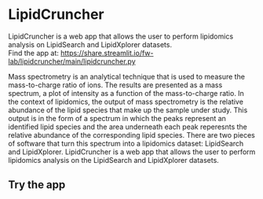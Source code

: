 # LipidCruncher
LipidCruncher is a web app that allows the user to perform lipidomics analysis on LipidSearch and LipidXplorer datasets.  
Find the app at: https://share.streamlit.io/fw-lab/lipidcruncher/main/lipidcruncher.py

Mass spectrometry is an analytical technique that is used to measure the mass-to-charge ratio of ions. The results are presented as a mass spectrum, a plot of intensity as a function of the mass-to-charge ratio. In the context of lipidomics, the output of mass spectrometry is the relative abundance of the lipid species that make up the sample under study. This output is in the form of a spectrum in which the peaks represent an identified lipid species and the area underneath each peak reperesnts the relative abundance of the corresponding lipid species. There are two pieces of software that turn this spectrum into a lipidomics dataset: LipidSearch and LipidXplorer. LipidCruncher is a web app that allows the user to perform lipidomics analysis on the LipidSearch and LipidXplorer datasets.

## Try the app

